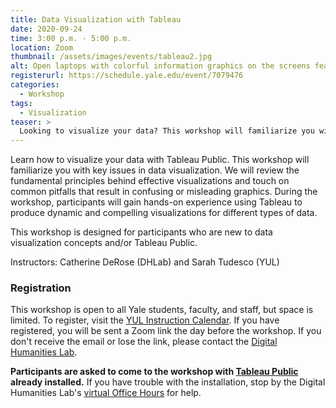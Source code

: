 ```yaml
---
title: Data Visualization with Tableau
date: 2020-09-24
time: 3:00 p.m. - 5:00 p.m.
location: Zoom
thumbnail: /assets/images/events/tableau2.jpg
alt: Open laptops with colorful information graphics on the screens featuring tableau logo over data visualizations
registerurl: https://schedule.yale.edu/event/7079476
categories:
  - Workshop
tags:
  - Visualization
teaser: >
  Looking to visualize your data? This workshop will familiarize you with key issues in data visualization. Participants will learn how to use Tableau Public, free software for creating dynamic and compelling visualizations.
---
```

Learn how to visualize your data with Tableau Public. This workshop will familiarize you with key issues in data visualization. We will review the fundamental principles behind effective visualizations and touch on common pitfalls that result in confusing or misleading graphics. During the workshop, participants will gain hands-on experience using Tableau to produce dynamic and compelling visualizations for different types of data.

This workshop is designed for participants who are new to data visualization concepts and/or Tableau Public.

Instructors: Catherine DeRose (DHLab) and Sarah Tudesco (YUL)

### Registration

This workshop is open to all Yale students, faculty, and staff, but space is limited. To register, visit the <a href='https://schedule.yale.edu/event/7079476' target='_blank'>YUL Instruction Calendar</a>. If you have registered, you will be sent a Zoom link the day before the workshop. If you don't receive the email or lose the link, please contact the [Digital Humanities Lab](mailto:dhlab@yale.edu).

**Participants are asked to come to the workshop with <a href='https://public.tableau.com/en-us/s/' target='_blank'>Tableau Public</a> already installed.** If you have trouble with the installation, stop by the Digital Humanities Lab's <a href='https://dhlab.yale.edu/resources/office-hours.html' target='_blank'>virtual Office Hours</a> for help.